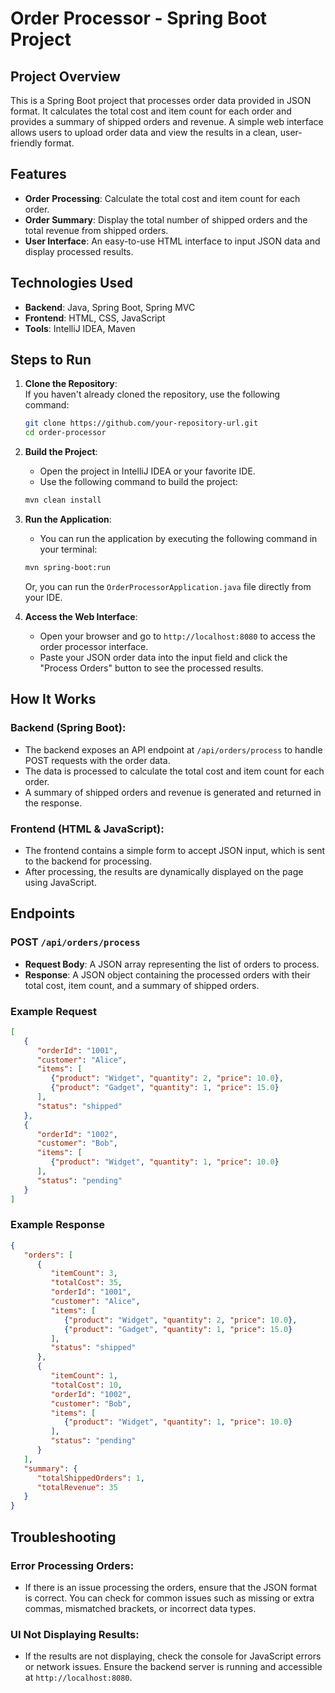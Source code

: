 # Order Processor - Spring Boot Project

## Project Overview

This is a Spring Boot project that processes order data provided in JSON format. It calculates the total cost and item count for each order and provides a summary of shipped orders and revenue. A simple web interface allows users to upload order data and view the results in a clean, user-friendly format.

## Features

- **Order Processing**: Calculate the total cost and item count for each order.
- **Order Summary**: Display the total number of shipped orders and the total revenue from shipped orders.
- **User Interface**: An easy-to-use HTML interface to input JSON data and display processed results.

## Technologies Used

- **Backend**: Java, Spring Boot, Spring MVC
- **Frontend**: HTML, CSS, JavaScript
- **Tools**: IntelliJ IDEA, Maven


## Steps to Run

1. **Clone the Repository**:  
   If you haven't already cloned the repository, use the following command:

   ```bash
   git clone https://github.com/your-repository-url.git  
   cd order-processor  
   ```

2. **Build the Project**:
    - Open the project in IntelliJ IDEA or your favorite IDE.
    - Use the following command to build the project:

   ```bash
   mvn clean install  
   ```

3. **Run the Application**:
    - You can run the application by executing the following command in your terminal:

   ```bash
   mvn spring-boot:run  
   ```

   Or, you can run the `OrderProcessorApplication.java` file directly from your IDE.

4. **Access the Web Interface**:
    - Open your browser and go to `http://localhost:8080` to access the order processor interface.
    - Paste your JSON order data into the input field and click the "Process Orders" button to see the processed results.

## How It Works

### Backend (Spring Boot):
- The backend exposes an API endpoint at `/api/orders/process` to handle POST requests with the order data.
- The data is processed to calculate the total cost and item count for each order.
- A summary of shipped orders and revenue is generated and returned in the response.

### Frontend (HTML & JavaScript):
- The frontend contains a simple form to accept JSON input, which is sent to the backend for processing.
- After processing, the results are dynamically displayed on the page using JavaScript.

## Endpoints

### POST `/api/orders/process`
- **Request Body**: A JSON array representing the list of orders to process.
- **Response**: A JSON object containing the processed orders with their total cost, item count, and a summary of shipped orders.

### Example Request

```json
[
   {
      "orderId": "1001",
      "customer": "Alice",
      "items": [
         {"product": "Widget", "quantity": 2, "price": 10.0},
         {"product": "Gadget", "quantity": 1, "price": 15.0}
      ],
      "status": "shipped"
   },
   {
      "orderId": "1002",
      "customer": "Bob",
      "items": [
         {"product": "Widget", "quantity": 1, "price": 10.0}
      ],
      "status": "pending"
   }
]
```

### Example Response

```json
{
   "orders": [
      {
         "itemCount": 3,
         "totalCost": 35,
         "orderId": "1001",
         "customer": "Alice",
         "items": [
            {"product": "Widget", "quantity": 2, "price": 10.0},
            {"product": "Gadget", "quantity": 1, "price": 15.0}
         ],
         "status": "shipped"
      },
      {
         "itemCount": 1,
         "totalCost": 10,
         "orderId": "1002",
         "customer": "Bob",
         "items": [
            {"product": "Widget", "quantity": 1, "price": 10.0}
         ],
         "status": "pending"
      }
   ],
   "summary": {
      "totalShippedOrders": 1,
      "totalRevenue": 35
   }
}
```

## Troubleshooting

### Error Processing Orders:
- If there is an issue processing the orders, ensure that the JSON format is correct. You can check for common issues such as missing or extra commas, mismatched brackets, or incorrect data types.

### UI Not Displaying Results:
- If the results are not displaying, check the console for JavaScript errors or network issues. Ensure the backend server is running and accessible at `http://localhost:8080`.




